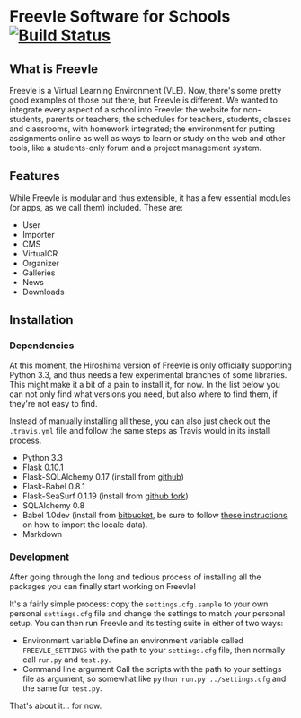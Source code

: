 Freevle Software for Schools [![Build Status](https://travis-ci.org/Freevle/Freevle.png?branch=project-hiroshima)](https://travis-ci.org/Freevle/Freevle)
=========================

What is Freevle
------------

Freevle is a Virtual Learning Environment (VLE). Now, there's some pretty good
examples of those out there, but Freevle is different. We wanted to integrate
every aspect of a school into Freevle: the website for non-students, parents or
teachers; the schedules for teachers, students, classes and classrooms, with
homework integrated; the environment for putting assignments online as well as
ways to learn or study on the web and other tools, like a students-only forum
and a project management system.

Features
--------

While Freevle is modular and thus extensible, it has a few essential modules
(or apps, as we call them) included. These are:

* User
* Importer
* CMS
* VirtualCR
* Organizer
* Galleries
* News
* Downloads


Installation
------------

### Dependencies

At this moment, the Hiroshima version of Freevle is only officially supporting
Python 3.3, and thus needs a few experimental branches of some libraries. This
might make it a bit of a pain to install it, for now. In the list below you can
not only find what versions you need, but also where to find them, if they're
not easy to find.

Instead of manually installing all these, you can also just check out the
`.travis.yml` file and follow the same steps as Travis would in its install
process.

* Python 3.3
* Flask 0.10.1
* Flask-SQLAlchemy 0.17
  (install from [github](https://github.com/mitsuhiko/flask-sqlalchemy))
* Flask-Babel 0.8.1
* Flask-SeaSurf 0.1.19
  (install from [github fork](https://github.com/FSX/flask-seasurf))
* SQLAlchemy 0.8
* Babel 1.0dev
  (install from [bitbucket](https://bitbucket.org/babel3_developers/babel3), be
  sure to follow [these instructions](http://babel.edgewall.org/wiki/SubversionCheckout)
  on how to import the locale data).
* Markdown

### Development

After going through the long and tedious process of installing all the packages
you can finally start working on Freevle!

It's a fairly simple process: copy the `settings.cfg.sample` to your own
personal `settings.cfg` file and change the settings to match your personal
setup. You can then run Freevle and its testing suite in either of two ways:

* Environment variable
  Define an environment variable called `FREEVLE_SETTINGS` with the path to
  your `settings.cfg` file, then normally call `run.py` and `test.py`.
* Command line argument
  Call the scripts with the path to your settings file as argument, so
  somewhat like `python run.py ../settings.cfg` and the same for `test.py`.

That's about it... for now.
